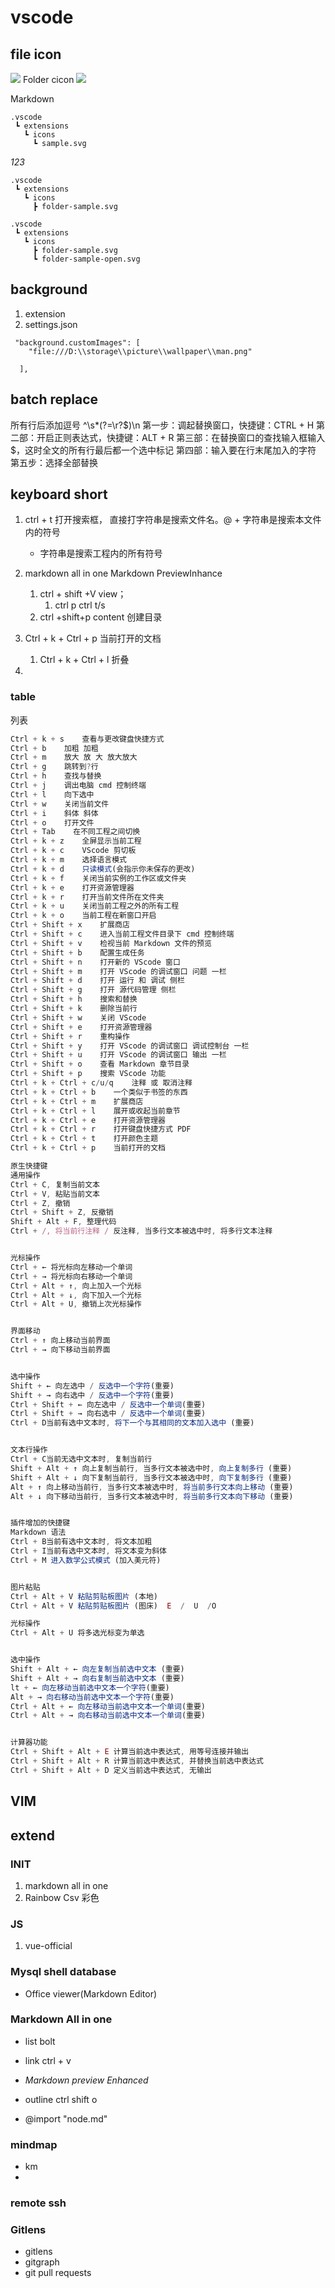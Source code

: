 # vscode

## file icon

![](https://raw.githubusercontent.com/PKief/vscode-material-icon-theme/main/images/fileIcons.png)
Folder cicon
![](https://raw.githubusercontent.com/PKief/vscode-material-icon-theme/main/images/folderIcons.png)

 Markdown

```
.vscode
 ┗ extensions
   ┗ icons
     ┗ sample.svg
```

*123*

```
.vscode
 ┗ extensions
   ┗ icons
     ┣ folder-sample.svg
```

```
.vscode
 ┗ extensions
   ┗ icons
     ┣ folder-sample.svg
     ┗ folder-sample-open.svg
```

## background

1. extension
2. settings.json

```
 "background.customImages": [
    "file:///D:\\storage\\picture\\wallpaper\\man.png"

  ],
```

## batch replace

所有行后添加逗号
^\s*(?=\r?$)\n
第一步：调起替换窗口，快捷键：CTRL + H
第二部：开启正则表达式，快捷键：ALT + R
第三部：在替换窗口的查找输入框输入$，这时全文的所有行最后都一个选中标记
第四部：输入要在行末尾加入的字符
第五步：选择全部替换

## keyboard short

1. ctrl + t 打开搜索框，
   直接打字符串是搜索文件名。@ + 字符串是搜索本文件内的符号
   
   + 字符串是搜索工程内的所有符号

2. markdown all in one   Markdown PreviewInhance
   
   1. ctrl + shift +V  view；
      1. ctrl p ctrl t/s
   2. ctrl +shift+p  content 创建目录

3. Ctrl + k + Ctrl + p    当前打开的文档
   
   1. Ctrl + k + Ctrl + l    折叠

4. 

### table

列表

```js
Ctrl + k + s    查看与更改键盘快捷方式
Ctrl + b    加粗 加粗
Ctrl + m    放大 放 大 放大放大
Ctrl + g    跳转到?行
Ctrl + h    查找与替换
Ctrl + j    调出电脑 cmd 控制终端
Ctrl + l    向下选中
Ctrl + w    关闭当前文件
Ctrl + i    斜体 斜体
Ctrl + o    打开文件
Ctrl + Tab    在不同工程之间切换
Ctrl + k + z    全屏显示当前工程
Ctrl + k + c    VScode 剪切板
Ctrl + k + m    选择语言模式
Ctrl + k + d    只读模式(会指示你未保存的更改)
Ctrl + k + f    关闭当前实例的工作区或文件夹
Ctrl + k + e    打开资源管理器
Ctrl + k + r    打开当前文件所在文件夹
Ctrl + k + u    关闭当前工程之外的所有工程
Ctrl + k + o    当前工程在新窗口开启
Ctrl + Shift + x    扩展商店
Ctrl + Shift + c    进入当前工程文件目录下 cmd 控制终端
Ctrl + Shift + v    检视当前 Markdown 文件的预览
Ctrl + Shift + b    配置生成任务
Ctrl + Shift + n    打开新的 VScode 窗口
Ctrl + Shift + m    打开 VScode 的调试窗口 问题 一栏
Ctrl + Shift + d    打开 运行 和 调试 侧栏
Ctrl + Shift + g    打开 源代码管理 侧栏
Ctrl + Shift + h    搜索和替换
Ctrl + Shift + k    删除当前行
Ctrl + Shift + w    关闭 VScode
Ctrl + Shift + e    打开资源管理器
Ctrl + Shift + r    重构操作
Ctrl + Shift + y    打开 VScode 的调试窗口 调试控制台 一栏
Ctrl + Shift + u    打开 VScode 的调试窗口 输出 一栏
Ctrl + Shift + o    查看 Markdown 章节目录
Ctrl + Shift + p    搜索 VScode 功能
Ctrl + k + Ctrl + c/u/q    注释 或 取消注释
Ctrl + k + Ctrl + b    一个类似于书签的东西
Ctrl + k + Ctrl + m    扩展商店
Ctrl + k + Ctrl + l    展开或收起当前章节
Ctrl + k + Ctrl + e    打开资源管理器
Ctrl + k + Ctrl + r    打开键盘快捷方式 PDF
Ctrl + k + Ctrl + t    打开颜色主题
Ctrl + k + Ctrl + p    当前打开的文档

原生快捷键
通用操作
Ctrl + C, 复制当前文本
Ctrl + V, 粘贴当前文本
Ctrl + Z, 撤销
Ctrl + Shift + Z, 反撤销
Shift + Alt + F, 整理代码
Ctrl + /, 将当前行注释 / 反注释, 当多行文本被选中时, 将多行文本注释


光标操作
Ctrl + ← 将光标向左移动一个单词
Ctrl + → 将光标向右移动一个单词
Ctrl + Alt + ↑, 向上加入一个光标
Ctrl + Alt + ↓, 向下加入一个光标
Ctrl + Alt + U, 撤销上次光标操作


界面移动
Ctrl + ↑ 向上移动当前界面
Ctrl + → 向下移动当前界面


选中操作
Shift + ← 向左选中 / 反选中一个字符(重要)
Shift + → 向右选中 / 反选中一个字符(重要)
Ctrl + Shift + ← 向左选中 / 反选中一个单词(重要)
Ctrl + Shift + → 向右选中 / 反选中一个单词(重要)
Ctrl + D当前有选中文本时, 将下一个与其相同的文本加入选中 (重要)


文本行操作
Ctrl + C当前无选中文本时, 复制当前行
Shift + Alt + ↑ 向上复制当前行, 当多行文本被选中时, 向上复制多行 (重要)
Shift + Alt + ↓ 向下复制当前行, 当多行文本被选中时, 向下复制多行 (重要)
Alt + ↑ 向上移动当前行, 当多行文本被选中时, 将当前多行文本向上移动 (重要)
Alt + ↓ 向下移动当前行, 当多行文本被选中时, 将当前多行文本向下移动 (重要)


插件增加的快捷键
Markdown 语法
Ctrl + B当前有选中文本时, 将文本加粗
Ctrl + I当前有选中文本时, 将文本变为斜体
Ctrl + M 进入数学公式模式 (加入美元符)


图片粘贴
Ctrl + Alt + V 粘贴剪贴板图片 (本地)
Ctrl + Alt + V 粘贴剪贴板图片 (图床)  E  /  U  /O

光标操作
Ctrl + Alt + U 将多选光标变为单选


选中操作
Shift + Alt + ← 向左复制当前选中文本 (重要)
Shift + Alt + → 向右复制当前选中文本 (重要)  
lt + ← 向左移动当前选中文本一个字符(重要)
Alt + → 向右移动当前选中文本一个字符(重要)
Ctrl + Alt + ← 向左移动当前选中文本一个单词(重要)
Ctrl + Alt + → 向右移动当前选中文本一个单词(重要)


计算器功能
Ctrl + Shift + Alt + E 计算当前选中表达式, 用等号连接并输出
Ctrl + Shift + Alt + R 计算当前选中表达式, 并替换当前选中表达式
Ctrl + Shift + Alt + D 定义当前选中表达式, 无输出
```

## VIM

## extend

### INIT

1. markdown  all  in one
2. Rainbow Csv  彩色

### JS

1. vue-official

### Mysql shell  database

- Office viewer(Markdown Editor)

### Markdown All in one

- list  bolt 

- link  ctrl + v

- *Markdown preview  Enhanced*

- outline  ctrl  shift o

- @import "node.md"

### mindmap

- km
- 

### remote ssh

### Gitlens

- gitlens
- gitgraph
- git pull requests